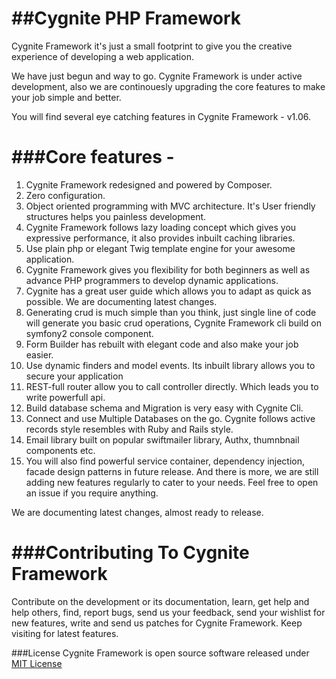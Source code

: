 ##Cygnite PHP Framework 
=====================

Cygnite Framework it's just a small footprint to give you the creative experience of developing a web application.

We have just begun and way to go. Cygnite Framework is under active development, also we are continouesly upgrading the core features to make your job simple and better. 

You will find several eye catching features in Cygnite Framework - v1.06.

###Core features - 
=================

1. Cygnite Framework redesigned and powered by Composer.
2. Zero configuration.
3. Object oriented programming with MVC architecture. It's User friendly structures helps you painless development.
4. Cygnite Framework follows lazy loading concept which gives you expressive performance, it also provides inbuilt caching libraries.
5. Use plain php or elegant Twig template engine for your awesome application.
6. Cygnite Framework gives you flexibility for both beginners as well as advance PHP programmers to develop dynamic applications.
7. Cygnite has a great user guide which allows you to adapt as quick as possible. We are documenting latest changes.
8. Generating crud is much simple than you think, just single line of code will generate you basic crud operations, Cygnite Framework cli build on symfony2 console component.
9. Form Builder has rebuilt with elegant code and also make your job easier.
10. Use dynamic finders and model events. Its inbuilt library allows you to secure your application
11. REST-full router allow you to call controller directly. Which leads you to write powerfull api.
12. Build database schema and Migration is very easy with Cygnite Cli.
13. Connect and use Multiple Databases on the go. Cygnite follows active records style resembles with Ruby and Rails style.
14. Email library built on popular swiftmailer library, Authx, thumnbnail components etc.
15. You will also find powerful service container, dependency injection, facade design patterns in future release. And there is more, we are still adding new features regularly to cater to your needs. Feel free to open an issue if you require anything.

We are documenting latest changes, almost ready to release. 

###Contributing To Cygnite Framework
=================================

Contribute on the development or its documentation, learn, get help and help others, find, report bugs, send us your feedback, send your wishlist for new features, write and send us patches for Cygnite Framework. 
Keep visiting for latest features.

###License
Cygnite Framework is open source software released under [MIT License](http://opensource.org/licenses/MIT)

